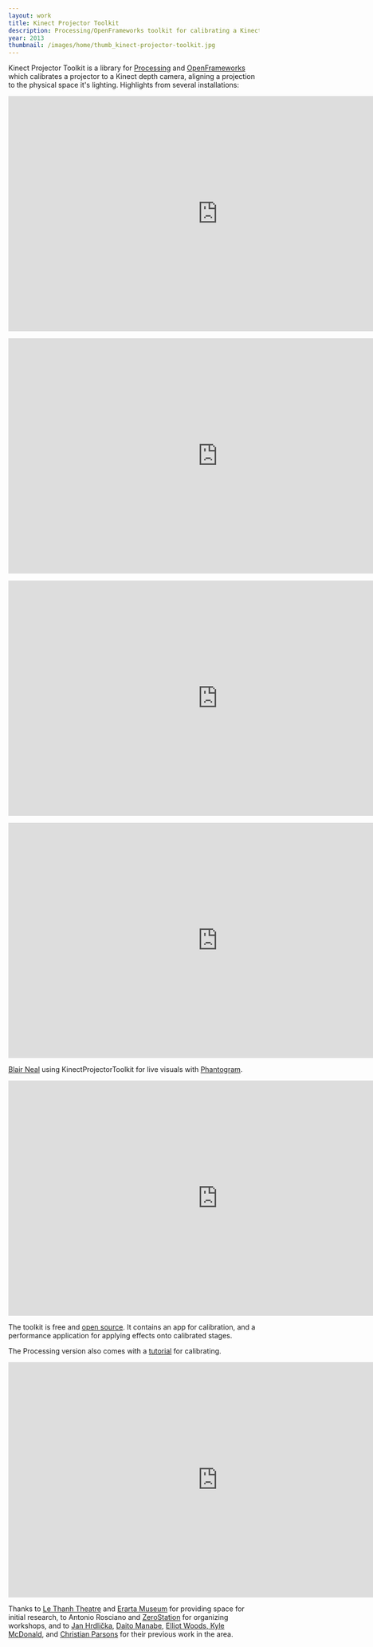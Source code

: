 ```yaml
---
layout: work
title: Kinect Projector Toolkit
description: Processing/OpenFrameworks toolkit for calibrating a Kinect and projector
year: 2013
thumbnail: /images/home/thumb_kinect-projector-toolkit.jpg
---
```


Kinect Projector Toolkit is a library for [Processing](http://www.github.com/genekogan/KinectProjectorToolkit) and [OpenFrameworks](http://www.github.com/genekogan/ofxKinectProjectorToolkit) which calibrates a projector to a Kinect depth camera, aligning a projection to the physical space it's lighting. Highlights from several installations:

<center>
<p><iframe src="http://player.vimeo.com/video/112243428?portrait=0&amp;color=ff9933" width="840" height="472" frameborder="0" webkitAllowFullScreen mozallowfullscreen allowFullScreen></iframe></p>
<p><iframe src="http://player.vimeo.com/video/113887700?portrait=0&amp;color=ff9933" width="840" height="472" frameborder="0" webkitAllowFullScreen mozallowfullscreen allowFullScreen></iframe></p>
<p><iframe src="http://player.vimeo.com/video/120653546?portrait=0&amp;color=ff9933" width="840" height="472" frameborder="0" webkitAllowFullScreen mozallowfullscreen allowFullScreen></iframe></p>
<p><iframe src="http://player.vimeo.com/video/81914893?portrait=0&amp;color=ff9933" width="840" height="472" frameborder="0" webkitAllowFullScreen mozallowfullscreen allowFullScreen></iframe></p>
</center>

[Blair Neal](http://blairneal.com/) using KinectProjectorToolkit for live visuals with [Phantogram](http://www.phantogram.com/).

<center>
<p><iframe src="http://player.vimeo.com/video/107780900?portrait=0&amp;color=ff9933" width="840" height="472" frameborder="0" webkitAllowFullScreen mozallowfullscreen allowFullScreen></iframe></p>
</center>

The toolkit is free and [open source](http://www.github.com/genekogan/KinectProjectorToolkit). It contains an app for calibration, and a performance application for applying effects onto calibrated stages. 

The Processing version also comes with a [tutorial](https://vimeo.com/84658886) for calibrating.

<center>
<p><iframe src="http://player.vimeo.com/video/84658886?portrait=0&amp;color=ff9933" width="840" height="472" frameborder="0" webkitAllowFullScreen mozallowfullscreen allowFullScreen></iframe></p>
</center>

Thanks to [Le Thanh Theatre](http://openstage.vn/) and [Erarta Museum](http://www.erarta.com/ru/calendar/detail/48cb0e6a-0664-11e3-814b-8920284aa333/) for providing space for initial research, to Antonio Rosciano and [ZeroStation](http://zerostationvn.org) for organizing workshops, and to [Jan Hrdlička](http://blog.3dsense.org/programming/kinect-projector-calibration-human-mapping-2/), [Daito Manabe](http://thecreatorsproject.vice.com/blog/projection-mapped-dance-performance-daito-manabe), [Elliot Woods, Kyle McDonald](https://github.com/elliotwoods/artandcode.Camera-and-projector-calibration), and [Christian Parsons](http://github.com/chparsons/ofxCamaraLucida) for their previous work in the area.
